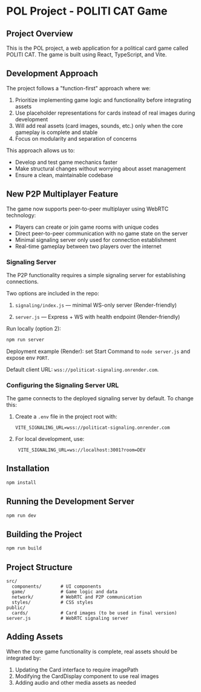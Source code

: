 # POL Project - POLITI CAT Game

## Project Overview

This is the POL project, a web application for a political card game called POLITI CAT. The game is built using React, TypeScript, and Vite.

## Development Approach

The project follows a "function-first" approach where we:

1. Prioritize implementing game logic and functionality before integrating assets
2. Use placeholder representations for cards instead of real images during development
3. Will add real assets (card images, sounds, etc.) only when the core gameplay is complete and stable
4. Focus on modularity and separation of concerns

This approach allows us to:

- Develop and test game mechanics faster
- Make structural changes without worrying about asset management
- Ensure a clean, maintainable codebase

## New P2P Multiplayer Feature

The game now supports peer-to-peer multiplayer using WebRTC technology:

- Players can create or join game rooms with unique codes
- Direct peer-to-peer communication with no game state on the server
- Minimal signaling server only used for connection establishment
- Real-time gameplay between two players over the internet

### Signaling Server

The P2P functionality requires a simple signaling server for establishing connections.

Two options are included in the repo:

1. `signaling/index.js` — minimal WS-only server (Render-friendly)

2. `server.js` — Express + WS with health endpoint (Render-friendly)

Run locally (option 2):

```bash
npm run server
```

Deployment example (Render): set Start Command to `node server.js` and expose env `PORT`.

Default client URL: `wss://politicat-signaling.onrender.com`.

### Configuring the Signaling Server URL

The game connects to the deployed signaling server by default. To change this:

1. Create a `.env` file in the project root with:

   ```
   VITE_SIGNALING_URL=wss://politicat-signaling.onrender.com
   ```

2. For local development, use:
   ```
    VITE_SIGNALING_URL=ws://localhost:3001?room=DEV
   ```

## Installation

```bash
npm install
```

## Running the Development Server

```bash
npm run dev
```

## Building the Project

```bash
npm run build
```

## Project Structure

```
src/
  components/       # UI components
  game/             # Game logic and data
  network/          # WebRTC and P2P communication
  styles/           # CSS styles
public/
  cards/            # Card images (to be used in final version)
server.js           # WebRTC signaling server
```

## Adding Assets

When the core game functionality is complete, real assets should be integrated by:

1. Updating the Card interface to require imagePath
2. Modifying the CardDisplay component to use real images
3. Adding audio and other media assets as needed
